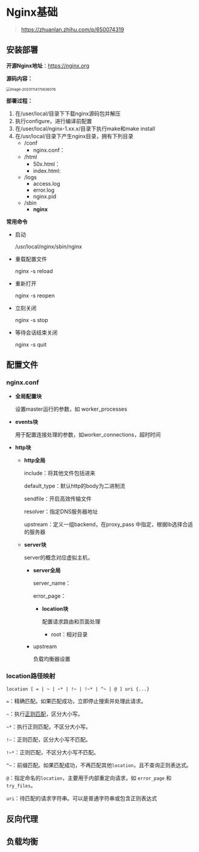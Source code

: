 # Nginx基础

> https://zhuanlan.zhihu.com/p/650074319

## 安装部署

**开源Nginx地址**：https://nginx.org

**源码内容：**

<img src="C:\Users\OK馒头\AppData\Roaming\Typora\typora-user-images\image-20231114170636076.png" alt="image-20231114170636076" style="zoom:67%;" />

**部署过程：**

1. 在/user/local/目录下下载nginx源码包并解压
2. 执行configure，进行编译前配置
3. 在/user/local/nginx-1.xx.x/目录下执行make和make install
4. 在/usr/local/目录下产生nginx目录，拥有下列目录
   - /conf
     - nginx.conf：
   - /html
     - 50x.html：
     - index.html:
   - /logs
     - access.log
     - error.log
     - nginx.pid
   - /sbin
     - **nginx**

**常用命令**

- 启动

  /usr/local/nginx/sbin/nginx

- 重载配置文件

  nginx -s reload

- 重新打开

  nginx -s reopen

- 立刻关闭

  nginx -s stop

- 等待会话结束关闭

  nginx -s quit

## 配置文件

### nginx.conf

- **全局配置块**

  设置master运行的参数，如 worker_processes

- **events块**

  用于配置连接处理的参数，如worker_connections，超时时间

- **http块**

  - **http全局**

    include：将其他文件包括进来

    default_type：默认http的body为二进制流

    sendfile：开启高效传输文件

    resolver：指定DNS服务器地址

    upstream：定义一组backend，在proxy_pass 中指定，根据lb选择合适的服务器

  - **server块**

    server的概念对应虚拟主机，

    - **server全局**

      server_name：

      error_page：

      - **location块**

        配置请求路由和页面处理

        - root：相对目录
  
    - upstream
  
      负载均衡器设置

### location路径映射

```text
location [ = | ~ | ~* | !~ | !~* | ^~ | @ ] uri {...}
```

`=`：精确匹配。如果匹配成功，立即停止搜索并处理此请求。

`~`：执行[正则匹配](https://www.zhihu.com/search?q=正则匹配&search_source=Entity&hybrid_search_source=Entity&hybrid_search_extra={"sourceType"%3A"article"%2C"sourceId"%3A"650074319"})，区分大小写。

`~*`：执行正则匹配，不区分大小写。

`!~`：正则匹配，区分大小写不匹配。

`!~*`：正则匹配，不区分大小写不匹配。

`^~`：前缀匹配。如果匹配成功，不再匹配其他`location`，且不查询正则表达式。

`@`：指定命名的`location`，主要用于内部重定向请求，如 `error_page` 和 `try_files`。

`uri`：待匹配的请求字符串。可以是普通字符串或包含正则表达式

## 反向代理

## 负载均衡

